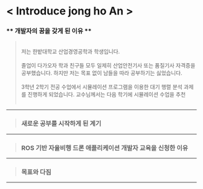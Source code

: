 # < Introduce jong ho An >

### ** 개발자의 꿈을 갖게 된 이유 **
><br>저는 한밭대학교 산업경영공학과 학생입니다.<br><br>
졸업이 다가오자 학과 친구들 모두 일제히 산업안전기사 또는 품질기사 자격증을 공부했습니다. 하지만 저는 목표 없이 남들을 따라 공부하기는 싫었습니다.<br><br>
3학년 2학기 전공 수업에서 시뮬레이션 프로그램을 이용한 대기 행렬 분석 과제를 진행하게 되었습니다. 교수님께서는 다음 학기에 시뮬레이션 수업을 추천 <br><br>
---
> ### 새로운 공부를 시작하게 된 계기 
---
> ### ROS 기반 자율비행 드론 애플리케이션 개발자 교육을 신청한 이유
---
> ### 목표와 다짐
---